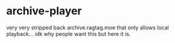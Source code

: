 # archive-player

very very stripped back archive.ragtag.moe that only allows local playback... idk why people want this but here it is.
